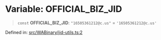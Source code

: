 # Variable: OFFICIAL\_BIZ\_JID

> `const` **OFFICIAL\_BIZ\_JID**: `"16505361212@c.us"` = `'16505361212@c.us'`

Defined in: [src/WABinary/jid-utils.ts:2](https://github.com/Fokusdotid/Baileys/blob/9c9f1957de7ce603966b24b846f4c15d5de9bbcf/src/WABinary/jid-utils.ts#L2)
